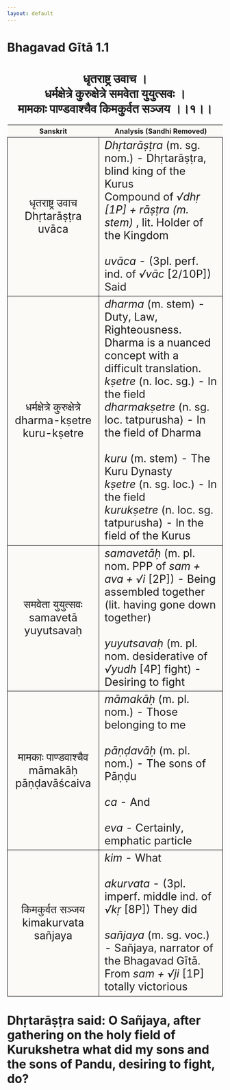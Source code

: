```yaml
---
layout: default
---
```

<!---
Text can be **bold**, _italic_, or ~~strikethrough~~.

[Link to another page](./another-page.html)

There should be whitespace between paragraphs.

There should be whitespace between paragraphs. We recommend including a README, or a file with information about your project.
--->

# Bhagavad Gītā 1.1

<style>
table {
  border-collapse: collapse;
  border-style: hidden;
}
th {
  background: #FBFAF7;
}
td {
  font-size: 25px;
  background: #FBFAF7;
  border: 1px solid black;
}
div.move {
  font-size: 25px;
}
</style>

<h1 style="text-align:center">
धृतराष्ट्र उवाच । <br>
धर्मक्षेत्रे कुरुक्षेत्रे समवेता युयुत्सवः । <br>
मामकाः पाण्डवाश्चैव किमकुर्वत सञ्जय ।।१।।
</h1>
<div class="move" style="position:relative;min-width:960px">
 <p style="position: absolute;right:0;top:0"><a href="./v1-2.html">⟶</a></p>
</div>

| Sanskrit | Analysis (Sandhi Removed) |
|:-:|-|
| धृतराष्ट्र उवाच<br>Dhṛtarāṣṭra uvāca | <em>Dhṛtarāṣṭra</em> (m. sg. nom.) - Dhṛtarāṣṭra, blind king of the Kurus<br>Compound of <em> √dhṛ [1P] + rāṣṭra (m. stem) </em>, lit. Holder of the Kingdom<br><br><em>uvāca</em> - (3pl. perf. ind. of <em>√vāc</em> [2/10P]) Said |
|     धर्मक्षेत्रे कुरुक्षेत्रे <br>dharma-kṣetre kuru-kṣetre    | <em>dharma</em> (m. stem) - Duty, Law, Righteousness. <br>Dharma is a nuanced concept with a difficult translation.<br><em>kṣetre</em> (n. loc. sg.) - In the field<br><em>dharmakṣetre</em> (n. sg. loc. tatpurusha) - In the field of Dharma<br><br><em>kuru</em> (m. stem) - The Kuru Dynasty<br><em>kṣetre</em> (n. sg. loc.) - In the field<br><em>kurukṣetre</em> (n. loc. sg. tatpurusha) - In the field of the Kurus |
| समवेता युयुत्सवः<br>samavetā yuyutsavaḥ | <em>samavetāḥ</em> (m. pl. nom. PPP of <em>sam + ava + √i</em> [2P]) - Being assembled together (lit. having gone down together)<br><br><em>yuyutsavaḥ</em> (m. pl. nom. desiderative of<br><em>√yudh</em> [4P] fight) - Desiring to fight |
| मामकाः पाण्डवाश्चैव<br>māmakāḥ pāṇḍavāścaiva | <em>māmakāḥ</em> (m. pl. nom.) - Those belonging to me<br><br><em>pāṇḍavāḥ</em> (m. pl. nom.) - The sons of Pāṇḍu<br><br><em>ca</em> - And<br><br><em>eva</em> - Certainly, emphatic particle |
| किमकुर्वत सञ्जय<br>kimakurvata sañjaya | <em>kim</em> - What<br><br><em>akurvata</em> - (3pl. imperf. middle ind. of <em>√kṛ</em> [8P]) They did <br><br><em>sañjaya</em> (m. sg. voc.) - Sañjaya, narrator of the Bhagavad Gītā.<br>From <em> sam + √ji</em> [1P] totally victorious |

<h1>
Dhṛtarāṣṭra said: O Sañjaya, after gathering on the holy field of Kurukshetra
what did my sons and the sons of Pandu, desiring to fight, do?
</h1>
<div class="move" style="position:relative;min-width:960px">
 <p style="position: absolute;right:0;top:0"><a href="./v1-2.html">⟶</a></p>
</div>

